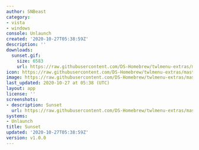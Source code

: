 ```yaml
---
author: SNBeast
category:
- vista
- windows
console: Unlaunch
created: '2020-10-27T05:38:59Z'
description: ''
downloads:
  sunset.gif:
    size: 6583
    url: https://raw.githubusercontent.com/DS-Homebrew/twlmenu-extras/master/_nds/TWiLightMenu/unlaunch/backgrounds/sunset.gif
icon: https://raw.githubusercontent.com/DS-Homebrew/twlmenu-extras/master/_nds/TWiLightMenu/unlaunch/backgrounds/sunset.gif
image: https://raw.githubusercontent.com/DS-Homebrew/twlmenu-extras/master/_nds/TWiLightMenu/unlaunch/backgrounds/sunset.gif
last_updated: 2020-10-27 at 05:38 (UTC)
layout: app
license: ''
screenshots:
- description: Sunset
  url: https://raw.githubusercontent.com/DS-Homebrew/twlmenu-extras/master/_nds/TWiLightMenu/unlaunch/backgrounds/sunset.gif
systems:
- Unlaunch
title: Sunset
updated: '2020-10-27T05:38:59Z'
version: v1.0.0
---
```


